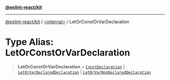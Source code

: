 [**@eslint-react/kit**](../../README.md)

***

[@eslint-react/kit](../../README.md) / [\<internal\>](../README.md) / LetOrConstOrVarDeclaration

# Type Alias: LetOrConstOrVarDeclaration

> **LetOrConstOrVarDeclaration** = [`ConstDeclaration`](../interfaces/ConstDeclaration.md) \| [`LetOrVarDeclaredDeclaration`](../interfaces/LetOrVarDeclaredDeclaration.md) \| [`LetOrVarNonDeclaredDeclaration`](../interfaces/LetOrVarNonDeclaredDeclaration.md)
